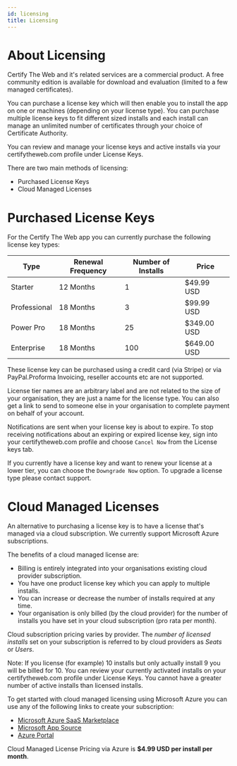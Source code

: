 ```yaml
---
id: licensing
title: Licensing
---
```


# About Licensing
Certify The Web and it's related services are a commercial product. A free community edition is available for download and evaluation (limited to a few managed certificates). 

You can purchase a license key which will then enable you to install the app on one or machines (depending on your license type). You can purchase multiple license keys to fit different sized installs and each install can manage an unlimited number of certificates through your choice of Certificate Authority.

You can review and manage your license keys and active installs via your certifytheweb.com profile under License Keys. 

There are two main methods of licensing:
- Purchased License Keys
- Cloud Managed Licenses

# Purchased License Keys
For the Certify The Web app you can currently purchase the following license key types:

| Type          | Renewal Frequency | Number of Installs| Price         |
|---------------|-------------------|-------------------|---------------|
| Starter       | 12 Months         | 1                 | $49.99 USD    |
| Professional  | 18 Months         | 3                 | $99.99 USD    |
| Power Pro     | 18 Months         | 25                | $349.00 USD   |
| Enterprise    | 18 Months         | 100               | $649.00 USD   | 

These license key can be purchased using a credit card (via Stripe) or via PayPal.Proforma Invoicing, reseller accounts etc are not supported. 

License tier names are an arbitrary label and are not related to the size of your organisation, they are just a name for the license type. You can also get a link to send to someone else in your organisation to complete payment on behalf of your account.

Notifications are sent when your license key is about to expire. To stop receiving notifications about an expiring or expired license key, sign into your certifytheweb.com profile and choose `Cancel Now` from the License keys tab.

If you currently have a license key and want to renew your license at a lower tier, you can choose the `Downgrade Now` option. To upgrade a license type please contact support.


# Cloud Managed Licenses
An alternative to purchasing a license key is to have a license that's managed via a cloud subscription. We currently support Microsoft Azure subscriptions.

The benefits of a cloud managed license are:
- Billing is entirely integrated into your organisations existing cloud provider subscription.
- You have one product license key which you can apply to multiple installs.
- You can increase or decrease the number of installs required at any time. 
- Your organisation is only billed (by the cloud provider) for the number of installs you have set in your cloud subscription (pro rata per month).

Cloud subscription pricing varies by provider. The *number of licensed installs* set on your subscription is referred to by cloud providers as *Seats* or *Users*.

Note: If you license (for example) 10 installs but only actually install 9 you will be billed for 10. You can review your currently activated installs on your certifytheweb.com profile under License Keys. You cannot have a greater number of active installs than licensed installs.

To get started with cloud managed licensing using Microsoft Azure you can use any of the following links to create your subscription: 

- [Microsoft Azure SaaS Marketplace](https://azuremarketplace.microsoft.com/en-us/marketplace/apps/webprofusionptyltd1588924351007.certifytheweb-standard-cloudlicense?tab=Overview)
- [Microsoft App Source](https://appsource.microsoft.com/en-us/product/web-apps/webprofusionptyltd1588924351007.certifytheweb-standard-cloudlicense)
- [Azure Portal](https://portal.azure.com/#create/webprofusionptyltd1588924351007.certifytheweb-standard-cloudlicense/preview)

Cloud Managed License Pricing via Azure is **$4.99 USD per install per month**.


